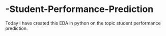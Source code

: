 # -Student-Performance-Prediction
Today I have created this EDA in python on the topic student performance prediction.
